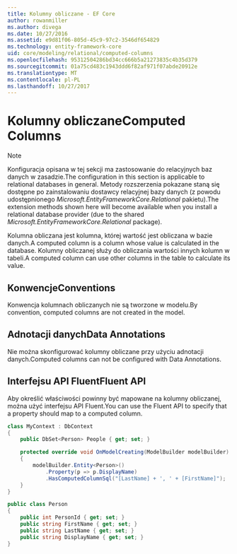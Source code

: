```yaml
---
title: Kolumny obliczane - EF Core
author: rowanmiller
ms.author: divega
ms.date: 10/27/2016
ms.assetid: e9d81f06-805d-45c9-97c2-3546df654829
ms.technology: entity-framework-core
uid: core/modeling/relational/computed-columns
ms.openlocfilehash: 95312504286bd34cc666b5a21273835c4b35d379
ms.sourcegitcommit: 01a75cd483c1943ddd6f82af971f07abde20912e
ms.translationtype: MT
ms.contentlocale: pl-PL
ms.lasthandoff: 10/27/2017
---
```

# <a name="computed-columns"></a><span data-ttu-id="a6ed9-102">Kolumny obliczane</span><span class="sxs-lookup"><span data-stu-id="a6ed9-102">Computed Columns</span></span>

> [!NOTE]  
> <span data-ttu-id="a6ed9-103">Konfiguracja opisana w tej sekcji ma zastosowanie do relacyjnych baz danych w zasadzie.</span><span class="sxs-lookup"><span data-stu-id="a6ed9-103">The configuration in this section is applicable to relational databases in general.</span></span> <span data-ttu-id="a6ed9-104">Metody rozszerzenia pokazane staną się dostępne po zainstalowaniu dostawcy relacyjnej bazy danych (z powodu udostępnionego *Microsoft.EntityFrameworkCore.Relational* pakietu).</span><span class="sxs-lookup"><span data-stu-id="a6ed9-104">The extension methods shown here will become available when you install a relational database provider (due to the shared *Microsoft.EntityFrameworkCore.Relational* package).</span></span>

<span data-ttu-id="a6ed9-105">Kolumna obliczana jest kolumna, której wartość jest obliczana w bazie danych.</span><span class="sxs-lookup"><span data-stu-id="a6ed9-105">A computed column is a column whose value is calculated in the database.</span></span> <span data-ttu-id="a6ed9-106">Kolumny obliczanej służy do obliczania wartości innych kolumn w tabeli.</span><span class="sxs-lookup"><span data-stu-id="a6ed9-106">A computed column can use other columns in the table to calculate its value.</span></span>

## <a name="conventions"></a><span data-ttu-id="a6ed9-107">Konwencje</span><span class="sxs-lookup"><span data-stu-id="a6ed9-107">Conventions</span></span>

<span data-ttu-id="a6ed9-108">Konwencja kolumnach obliczanych nie są tworzone w modelu.</span><span class="sxs-lookup"><span data-stu-id="a6ed9-108">By convention, computed columns are not created in the model.</span></span>

## <a name="data-annotations"></a><span data-ttu-id="a6ed9-109">Adnotacji danych</span><span class="sxs-lookup"><span data-stu-id="a6ed9-109">Data Annotations</span></span>

<span data-ttu-id="a6ed9-110">Nie można skonfigurować kolumny obliczane przy użyciu adnotacji danych.</span><span class="sxs-lookup"><span data-stu-id="a6ed9-110">Computed columns can not be configured with Data Annotations.</span></span>

## <a name="fluent-api"></a><span data-ttu-id="a6ed9-111">Interfejsu API Fluent</span><span class="sxs-lookup"><span data-stu-id="a6ed9-111">Fluent API</span></span>

<span data-ttu-id="a6ed9-112">Aby określić właściwości powinny być mapowane na kolumny obliczanej, można użyć interfejsu API Fluent.</span><span class="sxs-lookup"><span data-stu-id="a6ed9-112">You can use the Fluent API to specify that a property should map to a computed column.</span></span>

<!-- [!code-csharp[Main](samples/core/relational/Modeling/FluentAPI/Samples/Relational/ComputedColumn.cs?highlight=9)] -->
``` csharp
class MyContext : DbContext
{
    public DbSet<Person> People { get; set; }

    protected override void OnModelCreating(ModelBuilder modelBuilder)
    {
        modelBuilder.Entity<Person>()
            .Property(p => p.DisplayName)
            .HasComputedColumnSql("[LastName] + ', ' + [FirstName]");
    }
}

public class Person
{
    public int PersonId { get; set; }
    public string FirstName { get; set; }
    public string LastName { get; set; }
    public string DisplayName { get; set; }
}
```
